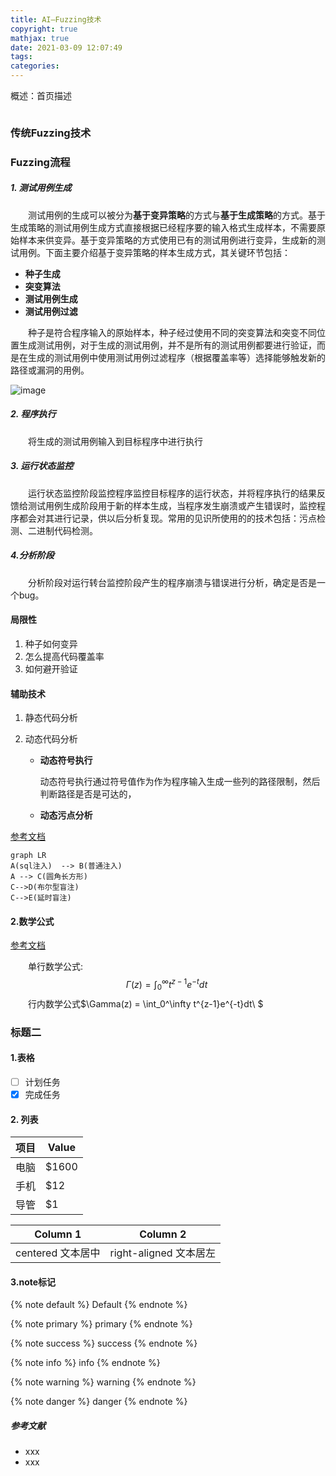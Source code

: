 ```yaml
---
title: AI—Fuzzing技术
copyright: true
mathjax: true
date: 2021-03-09 12:07:49
tags:
categories:
---
```


概述：首页描述

![]()

<!--more-->

### 传统Fuzzing技术

### Fuzzing流程

##### 1.  测试用例生成

&emsp;&emsp;测试用例的生成可以被分为**基于变异策略**的方式与**基于生成策略**的方式。基于生成策略的测试用例生成方式直接根据已经程序要的输入格式生成样本，不需要原始样本来供变异。基于变异策略的方式使用已有的测试用例进行变异，生成新的测试用例。下面主要介绍基于变异策略的样本生成方式，其关键环节包括：

- **种子生成**
- **突变算法**
- **测试用例生成**
- **测试用例过滤**

&emsp;&emsp;种子是符合程序输入的原始样本，种子经过使用不同的突变算法和突变不同位置生成测试用例，对于生成的测试用例，并不是所有的测试用例都要进行验证，而是在生成的测试用例中使用测试用例过滤程序（根据覆盖率等）选择能够触发新的路径或漏洞的用例。

![image](https://raw.githubusercontent.com/AnchoretY/images/master/blog/image.crw6wwjija.png)

##### 2. 程序执行

&emsp;&emsp;将生成的测试用例输入到目标程序中进行执行

##### 3. 运行状态监控

&emsp;&emsp;运行状态监控阶段监控程序监控目标程序的运行状态，并将程序执行的结果反馈给测试用例生成阶段用于新的样本生成，当程序发生崩溃或产生错误时，监控程序都会对其进行记录，供以后分析复现。常用的见识所使用的的技术包括：污点检测、二进制代码检测。

##### 4.分析阶段

&emsp;&emsp;分析阶段对运行转台监控阶段产生的程序崩溃与错误进行分析，确定是否是一个bug。

#### 局限性

1. 种子如何变异
2. 怎么提高代码覆盖率
3. 如何避开验证

#### 辅助技术

1. 静态代码分析

2. 动态代码分析

   - **动态符号执行**

     动态符号执行通过符号值作为作为程序输入生成一些列的路径限制，然后判断路径是否是可达的，

   - **动态污点分析**

   



[参考文档](https://mermaidjs.github.io/#/flowchart?id=graph)

~~~mermaid
graph LR
A(sql注入)  --> B(普通注入)
A --> C(圆角长方形)
C-->D(布尔型盲注)
C-->E(延时盲注)
~~~

#### 2.数学公式

[参考文档](https://khan.github.io/KaTeX/)

&emsp;&emsp;单行数学公式:
$$
\Gamma(z) = \int_0^\infty t^{z-1}e^{-t}dt\
$$
&emsp;&emsp;行内数学公式$\Gamma(z) = \int_0^\infty t^{z-1}e^{-t}dt\ $
					
				
			

### 标题二

#### 1.表格



- [ ] 计划任务
- [x] 完成任务

#### 2. 列表

| 项目 | Value |
| ---- | ----- |
| 电脑 | $1600 |
| 手机 | $12   |
| 导管 | $1    |

|     Column 1      |               Column 2 |
| :---------------: | --------------------- |
| centered 文本居中 | right-aligned 文本居左 |



#### 3.note标记

{% note  default %}
Default
{% endnote %}

{% note  primary %}
primary
{% endnote %}

{% note  success %}
success
{% endnote %}

{% note  info %}
info
{% endnote %}

{% note  warning %}
warning
{% endnote %}

{% note  danger %}
danger
{% endnote %}





##### 参考文献

- xxx
- xxx